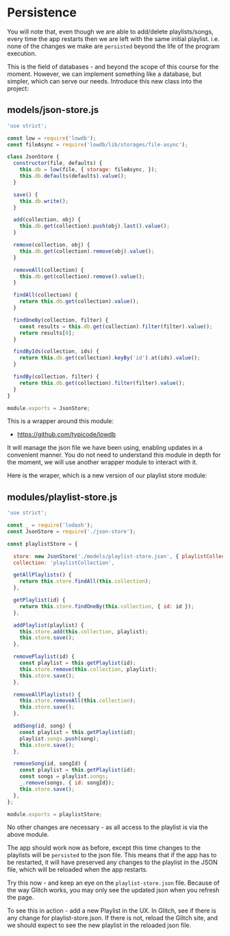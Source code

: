 # Persistence

You will note that, even though we are able to add/delete playlists/songs, every time the app restarts then we are left with the same initial playlist. i.e. none of the changes we make are `persisted` beyond the life of the program execution.

This is the field of databases - and beyond the scope of this course for the moment. However, we can implement something like a database, but simpler, which can serve our needs. Introduce this new class into the project:

## models/json-store.js

~~~js
'use strict';

const low = require('lowdb');
const fileAsync = require('lowdb/lib/storages/file-async');

class JsonStore {
  constructor(file, defaults) {
    this.db = low(file, { storage: fileAsync, });
    this.db.defaults(defaults).value();
  }

  save() {
    this.db.write();
  }

  add(collection, obj) {
    this.db.get(collection).push(obj).last().value();
  }

  remove(collection, obj) {
    this.db.get(collection).remove(obj).value();
  }

  removeAll(collection) {
    this.db.get(collection).remove().value();
  }

  findAll(collection) {
    return this.db.get(collection).value();
  }

  findOneBy(collection, filter) {
    const results = this.db.get(collection).filter(filter).value();
    return results[0];
  }

  findByIds(collection, ids) {
    return this.db.get(collection).keyBy('id').at(ids).value();
  }

  findBy(collection, filter) {
    return this.db.get(collection).filter(filter).value();
  }
}

module.exports = JsonStore;
~~~

This is a wrapper around this module:

- <https://github.com/typicode/lowdb>

It will manage the json file we have been using, enabling updates in a convenient manner. You do not need to understand this module in depth for the moment, we will use another wrapper module to interact with it.

Here is the wraper, which is a new version of our playlist store module:

## modules/playlist-store.js

~~~js
'use strict';

const _ = require('lodash');
const JsonStore = require('./json-store');

const playlistStore = {

  store: new JsonStore('./models/playlist-store.json', { playlistCollection: [] }),
  collection: 'playlistCollection',

  getAllPlaylists() {
    return this.store.findAll(this.collection);
  },

  getPlaylist(id) {
    return this.store.findOneBy(this.collection, { id: id });
  },

  addPlaylist(playlist) {
    this.store.add(this.collection, playlist);
    this.store.save();
  },

  removePlaylist(id) {
    const playlist = this.getPlaylist(id);
    this.store.remove(this.collection, playlist);
    this.store.save();
  },

  removeAllPlaylists() {
    this.store.removeAll(this.collection);
    this.store.save();
  },

  addSong(id, song) {
    const playlist = this.getPlaylist(id);
    playlist.songs.push(song);
    this.store.save();
  },

  removeSong(id, songId) {
    const playlist = this.getPlaylist(id);
    const songs = playlist.songs;
    _.remove(songs, { id: songId});
    this.store.save();
  },
};

module.exports = playlistStore;
~~~

No other changes are necessary - as all access to the playlist is via the above module.

The app should work now as before, except this time changes to the playlists will be `persisted` to the json file. This means that if the app has to be restarted, it will have preserved any changes to the playlist in the JSON file, which will be reloaded when the app restarts.

Try this now - and keep an eye on the `playlist-store.json` file. Because of the way Glitch works, you may only see the updated json when you refresh the page. 

To see this in action - add a new Playlist in the UX. In Glitch, see if there is any change for playlist-store.json. If there is not, reload the Glitch site, and we should expect to see the new playlist in the reloaded json file.



